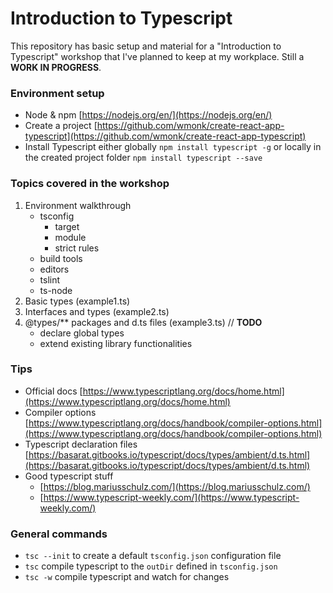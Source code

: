 # Introduction to Typescript

This repository has basic setup and material for a "Introduction to Typescript" workshop that I've
planned to keep at my workplace. Still a **WORK IN PROGRESS**.

### Environment setup

- Node & npm [https://nodejs.org/en/](https://nodejs.org/en/)
- Create a project [https://github.com/wmonk/create-react-app-typescript](https://github.com/wmonk/create-react-app-typescript)
- Install Typescript either globally `npm install typescript -g` or locally in
  the created project folder `npm install typescript --save`

### Topics covered in the workshop

1. Environment walkthrough
   - tsconfig
     - target
     - module
     - strict rules
   - build tools
   - editors
   - tslint
   - ts-node
2. Basic types (example1.ts)
3. Interfaces and types (example2.ts)
4. @types/\*\* packages and d.ts files (example3.ts) // **TODO**
   - declare global types
   - extend existing library functionalities

### Tips

- Official docs [https://www.typescriptlang.org/docs/home.html](https://www.typescriptlang.org/docs/home.html)
- Compiler options [https://www.typescriptlang.org/docs/handbook/compiler-options.html](https://www.typescriptlang.org/docs/handbook/compiler-options.html)
- Typescript declaration files [https://basarat.gitbooks.io/typescript/docs/types/ambient/d.ts.html](https://basarat.gitbooks.io/typescript/docs/types/ambient/d.ts.html)
- Good typescript stuff
  - [https://blog.mariusschulz.com/](https://blog.mariusschulz.com/)
  - [https://www.typescript-weekly.com/](https://www.typescript-weekly.com/)

### General commands

- `tsc --init` to create a default `tsconfig.json` configuration file
- `tsc` compile typescript to the `outDir` defined in `tsconfig.json`
- `tsc -w` compile typescript and watch for changes
